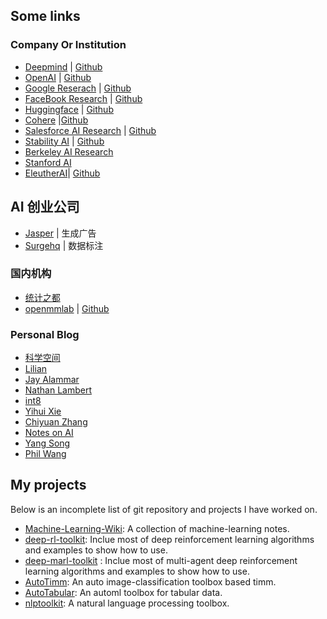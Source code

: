 ## Some links

### Company Or Institution

- [Deepmind](https://www.deepmind.com/) | [Github](https://github.com/deepmind)
- [OpenAI](https://openai.com/blog/) | [Github](https://github.com/openai/)
- [Google Reserach](https://ai.googleblog.com/) | [Github](https://github.com/google-research/google-research)
- [FaceBook Research](https://ai.facebook.com/blog) | [Github](https://github.com/facebookresearch)
- [Huggingface](https://huggingface.co/blog) | [Github](https://github.com/huggingface)
- [Cohere](https://txt.cohere.ai/) |[Github](https://github.com/cohere-ai)
- [Salesforce AI Research](https://blog.salesforceairesearch.com/) | [Github](https://github.com/salesforce)
- [Stability AI](https://platform.stability.ai/) | [Github](https://github.com/stability-ai)
- [Berkeley AI Research](https://bair.berkeley.edu/blog/?refresh=1)
- [Stanford AI](https://ai.stanford.edu/blog/)
- [EleutherAI](http://www.eleuther.ai/)| [Github](https://github.com/EleutherAI)

## AI 创业公司

- [Jasper](https://www.jasper.ai/)     | 生成广告
- [Surgehq](https://www.surgehq.ai/blog)  | 数据标注

### 国内机构

- [统计之都](https://cosx.org/)
- [openmmlab]() | [Github](https://github.com/open-mmlab)

### Personal Blog

- [科学空间](https://spaces.ac.cn/)
- [Lilian](https://lilianweng.github.io/)
- [Jay Alammar](https://jalammar.github.io/)
- [Nathan Lambert](https://robotic.substack.com/)
- [int8](https://int8.io/)
- [Yihui Xie](https://yihui.org/)
- [Chiyuan Zhang](https://pluskid.org/)
- [Notes on AI](https://notesonai.com/Notes+on+AI)
- [Yang Song](https://yang-song.net/)
- [Phil Wang](https://github.com/lucidrains)

## My projects

Below is an incomplete list of git repository and projects I have worked on.

- [Machine-Learning-Wiki](https://jianzhnie.github.io/machine-learning-wiki/): A collection of machine-learning notes.
- [deep-rl-toolkit](https://github.com/jianzhnie/deep-rl-toolkit): Inclue most of deep reinforcement learning algorithms and examples to show how to use.
- [deep-marl-toolkit](https://github.com/jianzhnie/deep-marl-toolkit) : Inclue most of multi-agent deep reinforcement learning algorithms and examples to show how to use.
- [AutoTimm](https://github.com/jianzhnie/AutoTimm): An auto image-classification toolbox based timm.
- [AutoTabular](https://github.com/jianzhnie/AutoTabular): An automl  toolbox for tabular data.
- [nlptoolkit](https://github.com/jianzhnie/nlp-toolkit): A natural language processing toolbox.
